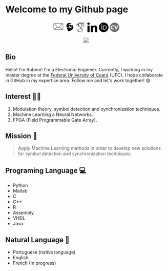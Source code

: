 <!--
**Tapyu/Tapyu** is a ✨ _special_ ✨ repository because its `README.md` (this file) appears on your GitHub profile.

Here are some ideas to get you started:

- 🔭 I’m currently working on ...
- 🌱 I’m currently learning ...
- 👯 I’m looking to collaborate on ...
- 🤔 I’m looking for help with ...
- 💬 Ask me about ...
- 📫 How to reach me: ...
- 😄 Pronouns: ...
- ⚡ Fun fact: ...

That is what I'm using to make the this Markdown:

- Shelds.io: https://github.com/badges/shields

-->

<h1>Welcome to my Github page</h1>

<p align='center'>
<a href="rubem.engenharia@gmail.com" target="_blank"><img height="35" src=".\figs\email_PNG7.png"></a>
<a href="http://lattes.cnpq.br/0717252455115225" target="_blank"><img height="30" src="https://raw.githubusercontent.com/Tapyu/Tapyu/master/figs/lattes.png"></a>
<a href="https://scholar.google.com.br/citations?user=Kj6Gzs4AAAAJ&hl=pt-BR&oi=sra"><img height="30" src="https://raw.githubusercontent.com/Tapyu/Tapyu/master/figs/google%20scholar.png"></a>
<a href="https://www.linkedin.com/in/rubem-pacelli/"><img style="margin-left:5px; margin-right: -7px" height="30" src=".\figs\linkedin.svg"></a>&nbsp;&nbsp;
<a href="https://orcid.org/0000-0001-5933-8565"> <img height="30" src="https://raw.githubusercontent.com/Tapyu/Tapyu/master/figs/orcid.png"></a>
<a href="https://raw.githubusercontent.com/Tapyu/Tapyu/master/figs/pepe.jpg"> <img height="30" src="https://raw.githubusercontent.com/Tapyu/Tapyu/master/figs/cv.png"></a>
</p>

<p align='center'>
<img src="https://img.shields.io/github/followers/Tapyu?style=social"></a>
</p>

## Bio
Hello! I'm Rubem! I'm a Electronic Engineer. Currently, I working in my master degree at the [Federal University of Ceará](http://www.ufc.br/) (UFC). I hope collaborate in GitHub in my expertise area. Follow me and let's work together! 😄

## Interest 👨‍💻
1. Modulation theory, symbol detection and synchronization techniques. 
1. Machine Learning a Neural Networks.
1. FPGA (Field Programmable Gate Array).

## Mission 🦾
> Apply Machine Learning methods in order to develop new solutions for symbol detection and synchronization techniques.

## Programing Language 💻
- Python
- Matlab
- C
- C++
- R
- Assembly
- VHDL
- Java

## Natural Language 👅
- Portuguese (native language)
- English
- French (In progress)
